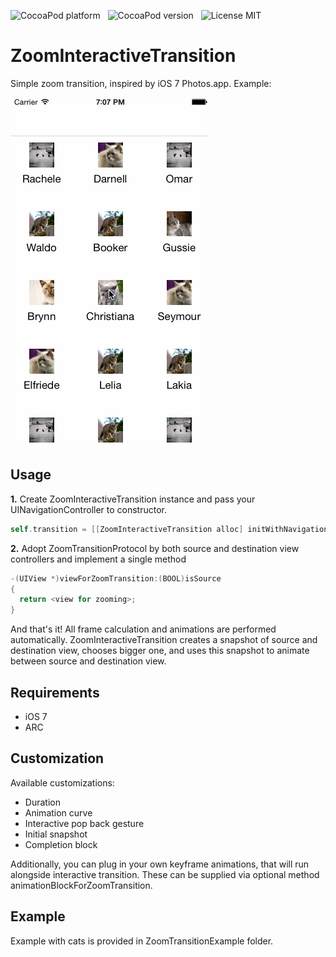 ![CocoaPod platform](https://cocoapod-badges.herokuapp.com/p/ZoomInteractiveTransition/badge.png) &nbsp;
![CocoaPod version](https://cocoapod-badges.herokuapp.com/v/ZoomInteractiveTransition/badge.png) &nbsp;
![License MIT](https://go-shields.herokuapp.com/license-MIT-blue.png)

ZoomInteractiveTransition
=======================

Simple zoom transition, inspired by iOS 7 Photos.app. Example:

![](ZoomInteractiveTransition.gif)

## Usage

**1.** Create ZoomInteractiveTransition instance and pass your UINavigationController to constructor.

```objective-c
self.transition = [[ZoomInteractiveTransition alloc] initWithNavigationController:self.navigationController];
```

**2.** Adopt ZoomTransitionProtocol by both source and destination view controllers and implement a single method

```objective-c
-(UIView *)viewForZoomTransition:(BOOL)isSource
{
  return <view for zooming>;
}
```

And that's it! All frame calculation and animations are performed automatically. ZoomInteractiveTransition creates a snapshot of source and destination view, chooses bigger one, and uses this snapshot to animate between source and destination view.

## Requirements

* iOS 7
* ARC

## Customization

Available customizations:

* Duration
* Animation curve
* Interactive pop back gesture
* Initial snapshot
* Completion block

Additionally, you can plug in your own keyframe animations, that will run alongside interactive transition. These can be supplied via optional <ZoomTransitionProtocol> method animationBlockForZoomTransition.

## Example

Example with cats is provided in ZoomTransitionExample folder.
